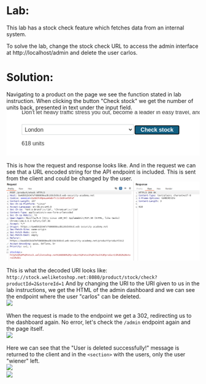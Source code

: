 # Lab:
This lab has a stock check feature which fetches data from an internal system.

To solve the lab, change the stock check URL to access the admin interface at http://localhost/admin and delete the user carlos.

# Solution:

Navigating to a product on the page we see the function stated in lab instruction. When clicking the button "Check stock" we get the number of units back, presented in text under the input field.  
![](./img/Lab_1_Page_check_stock.png)


This is how the request and response looks like. And in the request we can see that a URL encoded string for the API endpoint is included. This is sent from the client and could be changed by the user.   
![](./img/Lab_1_Check_stock_in_burp.png)


This is what the decoded URI looks like: 
```http://stock.weliketoshop.net:8080/product/stock/check?productId=2&storeId=1```
And by changing the URI to the URI given to us in the lab instructions, we get the HTML of the admin dashboard and we can see the endpoint where the user "carlos" can be deleted.   
![](./img/Lab_1_Accessing_admin_dashboard.png)



When the request is made to the endpoint we get a 302, redirecting us to the dashboard again. No error, let's check the ```/admin``` endpoint again and the page itself.  
![](./img/Lab_1_Using_the_delete_endpoint.png)


Here we can see that the "User is deleted successfully!" message is returned to the client and in the ```<section>``` with the users, only the user "wiener" left.  
![](./img/Lab_1_Checking_dashboard_again.png)  
![](./img/Lab_1_Solved.png)